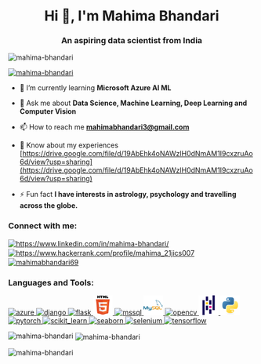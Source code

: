 <h1 align="center">Hi 👋, I'm Mahima Bhandari</h1>
<h3 align="center">An aspiring data scientist from India</h3>

<p align="left"> <img src="https://komarev.com/ghpvc/?username=mahima-bhandari&label=Profile%20views&color=0e75b6&style=flat" alt="mahima-bhandari" /> </p>

<p align="left"> <a href="https://github.com/ryo-ma/github-profile-trophy"><img src="https://github-profile-trophy.vercel.app/?username=mahima-bhandari" alt="mahima-bhandari" /></a> </p>

- 🌱 I’m currently learning **Microsoft Azure AI ML**

- 💬 Ask me about **Data Science, Machine Learning, Deep Learning and Computer Vision**

- 📫 How to reach me **mahimabhandari3@gmail.com**

- 📄 Know about my experiences [https://drive.google.com/file/d/19AbEhk4oNAWzlH0dNmAM1I9cxzruAo6d/view?usp=sharing](https://drive.google.com/file/d/19AbEhk4oNAWzlH0dNmAM1I9cxzruAo6d/view?usp=sharing)

- ⚡ Fun fact **I have interests in astrology, psychology and travelling across the globe.**

<h3 align="left">Connect with me:</h3>
<p align="left">
<a href="https://linkedin.com/in/https://www.linkedin.com/in/mahima-bhandari/" target="blank"><img align="center" src="https://raw.githubusercontent.com/rahuldkjain/github-profile-readme-generator/master/src/images/icons/Social/linked-in-alt.svg" alt="https://www.linkedin.com/in/mahima-bhandari/" height="30" width="40" /></a>
<a href="https://www.hackerrank.com/https://www.hackerrank.com/profile/mahima_21jics007" target="blank"><img align="center" src="https://raw.githubusercontent.com/rahuldkjain/github-profile-readme-generator/master/src/images/icons/Social/hackerrank.svg" alt="https://www.hackerrank.com/profile/mahima_21jics007" height="30" width="40" /></a>
<a href="https://www.leetcode.com/mahimabhandari69" target="blank"><img align="center" src="https://raw.githubusercontent.com/rahuldkjain/github-profile-readme-generator/master/src/images/icons/Social/leet-code.svg" alt="mahimabhandari69" height="30" width="40" /></a>
</p>

<h3 align="left">Languages and Tools:</h3>
<p align="left"> <a href="https://azure.microsoft.com/en-in/" target="_blank" rel="noreferrer"> <img src="https://www.vectorlogo.zone/logos/microsoft_azure/microsoft_azure-icon.svg" alt="azure" width="40" height="40"/> </a> <a href="https://www.djangoproject.com/" target="_blank" rel="noreferrer"> <img src="https://cdn.worldvectorlogo.com/logos/django.svg" alt="django" width="40" height="40"/> </a> <a href="https://flask.palletsprojects.com/" target="_blank" rel="noreferrer"> <img src="https://www.vectorlogo.zone/logos/pocoo_flask/pocoo_flask-icon.svg" alt="flask" width="40" height="40"/> </a> <a href="https://www.w3.org/html/" target="_blank" rel="noreferrer"> <img src="https://raw.githubusercontent.com/devicons/devicon/master/icons/html5/html5-original-wordmark.svg" alt="html5" width="40" height="40"/> </a> <a href="https://www.microsoft.com/en-us/sql-server" target="_blank" rel="noreferrer"> <img src="https://www.svgrepo.com/show/303229/microsoft-sql-server-logo.svg" alt="mssql" width="40" height="40"/> </a> <a href="https://www.mysql.com/" target="_blank" rel="noreferrer"> <img src="https://raw.githubusercontent.com/devicons/devicon/master/icons/mysql/mysql-original-wordmark.svg" alt="mysql" width="40" height="40"/> </a> <a href="https://opencv.org/" target="_blank" rel="noreferrer"> <img src="https://www.vectorlogo.zone/logos/opencv/opencv-icon.svg" alt="opencv" width="40" height="40"/> </a> <a href="https://pandas.pydata.org/" target="_blank" rel="noreferrer"> <img src="https://raw.githubusercontent.com/devicons/devicon/2ae2a900d2f041da66e950e4d48052658d850630/icons/pandas/pandas-original.svg" alt="pandas" width="40" height="40"/> </a> <a href="https://www.python.org" target="_blank" rel="noreferrer"> <img src="https://raw.githubusercontent.com/devicons/devicon/master/icons/python/python-original.svg" alt="python" width="40" height="40"/> </a> <a href="https://pytorch.org/" target="_blank" rel="noreferrer"> <img src="https://www.vectorlogo.zone/logos/pytorch/pytorch-icon.svg" alt="pytorch" width="40" height="40"/> </a> <a href="https://scikit-learn.org/" target="_blank" rel="noreferrer"> <img src="https://upload.wikimedia.org/wikipedia/commons/0/05/Scikit_learn_logo_small.svg" alt="scikit_learn" width="40" height="40"/> </a> <a href="https://seaborn.pydata.org/" target="_blank" rel="noreferrer"> <img src="https://seaborn.pydata.org/_images/logo-mark-lightbg.svg" alt="seaborn" width="40" height="40"/> </a> <a href="https://www.selenium.dev" target="_blank" rel="noreferrer"> <img src="https://raw.githubusercontent.com/detain/svg-logos/780f25886640cef088af994181646db2f6b1a3f8/svg/selenium-logo.svg" alt="selenium" width="40" height="40"/> </a> <a href="https://www.tensorflow.org" target="_blank" rel="noreferrer"> <img src="https://www.vectorlogo.zone/logos/tensorflow/tensorflow-icon.svg" alt="tensorflow" width="40" height="40"/> </a> </p>

<p><img align="left" src="https://github-readme-stats.vercel.app/api/top-langs?username=mahima-bhandari&show_icons=true&locale=en&layout=compact" alt="mahima-bhandari" /></p>

<p>&nbsp;<img align="center" src="https://github-readme-stats.vercel.app/api?username=mahima-bhandari&show_icons=true&locale=en" alt="mahima-bhandari" /></p>

<p><img align="center" src="https://github-readme-streak-stats.herokuapp.com/?user=mahima-bhandari&" alt="mahima-bhandari" /></p>
